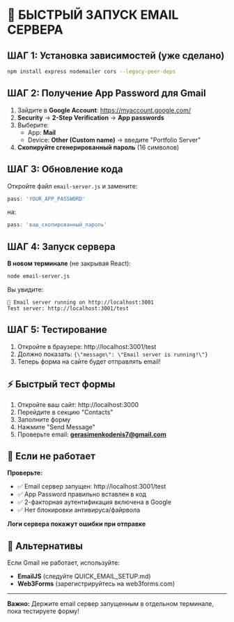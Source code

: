 # 🚀 БЫСТРЫЙ ЗАПУСК EMAIL СЕРВЕРА

## ШАГ 1: Установка зависимостей (уже сделано)
```bash
npm install express nodemailer cors --legacy-peer-deps
```

## ШАГ 2: Получение App Password для Gmail

1. Зайдите в **Google Account**: https://myaccount.google.com/
2. **Security** → **2-Step Verification** → **App passwords**
3. Выберите:
   - App: **Mail**
   - Device: **Other (Custom name)** → введите \"Portfolio Server\"
4. **Скопируйте сгенерированный пароль** (16 символов)

## ШАГ 3: Обновление кода

Откройте файл `email-server.js` и замените:
```javascript
pass: 'YOUR_APP_PASSWORD'
```
на:
```javascript
pass: 'ваш_скопированный_пароль'
```

## ШАГ 4: Запуск сервера

**В новом терминале** (не закрывая React):
```bash
node email-server.js
```

Вы увидите:
```
📧 Email server running on http://localhost:3001
Test server: http://localhost:3001/test
```

## ШАГ 5: Тестирование

1. Откройте в браузере: http://localhost:3001/test
2. Должно показать: `{\"message\": \"Email server is running!\"}`
3. Теперь форма на сайте будет отправлять email!

## ⚡ Быстрый тест формы

1. Откройте ваш сайт: http://localhost:3000
2. Перейдите в секцию \"Contacts\"
3. Заполните форму
4. Нажмите \"Send Message\"
5. Проверьте email: **gerasimenkodenis7@gmail.com**

## 🔧 Если не работает

**Проверьте:**
- ✅ Email сервер запущен: http://localhost:3001/test
- ✅ App Password правильно вставлен в код
- ✅ 2-факторная аутентификация включена в Google
- ✅ Нет блокировки антивируса/файрвола

**Логи сервера покажут ошибки при отправке**

## 📱 Альтернативы

Если Gmail не работает, используйте:
- **EmailJS** (следуйте QUICK_EMAIL_SETUP.md)
- **Web3Forms** (зарегистрируйтесь на web3forms.com)

---

**Важно:** Держите email сервер запущенным в отдельном терминале, пока тестируете форму!